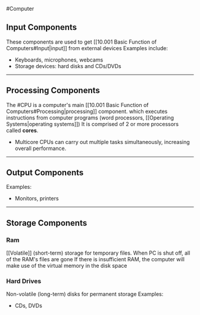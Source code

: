 #Computer
## Input Components
These components are used to get [[10.001 Basic Function of Computers#Input|input]] from external devices
Examples include:
- Keyboards, microphones, webcams
- Storage devices: hard disks and CDs/DVDs
---
## Processing Components
The #CPU is a computer's main [[10.001 Basic Function of Computers#Processing|processing]] component. which executes instructions from computer programs (word processors, [[Operating Systems|operating systems]])
It is comprised of 2 or more processors called **cores**.
- Multicore CPUs can carry out multiple tasks simultaneously, increasing overall performance.
---
## Output Components
Examples:
- Monitors, printers

---
## Storage Components
### Ram
[[Volatile]] (short-term) storage for temporary files.
When PC is shut off, all of the RAM's files are gone
If there is insufficient RAM, the computer will make use of the virtual memory in the disk space

### Hard Drives
Non-volatile (long-term) disks for permanent storage
Examples:
- CDs, DVDs


